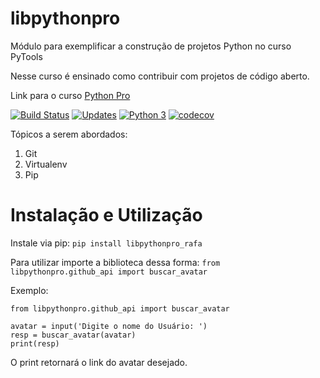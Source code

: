 # libpythonpro
Módulo para exemplificar a construção de projetos Python no curso PyTools

Nesse curso é ensinado como contribuir com projetos de código aberto.

Link para o curso [Python Pro](https://pythonpro.com.br/)

[![Build Status](https://app.travis-ci.com/rafael-hsm/libpythonpro.svg?branch=main)](https://app.travis-ci.com/rafael-hsm/libpythonpro)
[![Updates](https://pyup.io/repos/github/rafael-hsm/libpythonpro/shield.svg)](https://pyup.io/repos/github/rafael-hsm/libpythonpro/)
[![Python 3](https://pyup.io/repos/github/rafael-hsm/libpythonpro/python-3-shield.svg)](https://pyup.io/repos/github/rafael-hsm/libpythonpro/)
[![codecov](https://codecov.io/gh/rafael-hsm/libpythonpro/branch/main/graph/badge.svg?token=zlCJjFFDJ6)](https://codecov.io/gh/rafael-hsm/libpythonpro)

Tópicos a serem abordados:
1. Git
2. Virtualenv
3. Pip

# Instalação e Utilização

Instale via pip:
`pip install libpythonpro_rafa`


Para utilizar importe a biblioteca dessa forma:
`from libpythonpro.github_api import buscar_avatar`

Exemplo:
```
from libpythonpro.github_api import buscar_avatar

avatar = input('Digite o nome do Usuário: ')
resp = buscar_avatar(avatar)
print(resp)
```
O print retornará o link do avatar desejado.
